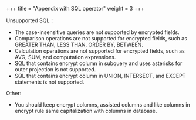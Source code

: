 +++
title = "Appendix with SQL operator"
weight = 3
+++

Unsupported SQL：

- The case-insensitive queries are not supported by encrypted fields.
- Comparison operations are not supported for encrypted fields, such as GREATER THAN, LESS THAN, ORDER BY, BETWEEN.
- Calculation operations are not supported for encrypted fields, such as AVG, SUM, and computation expressions.
- SQL that contains encrypt column in subquery and uses asterisks for outer projection is not supported.
- SQL that contains encrypt column in UNION, INTERSECT, and EXCEPT statements is not supported.

Other:

- You should keep encrypt columns, assisted columns and like columns in encrypt rule same capitalization with columns in database. 